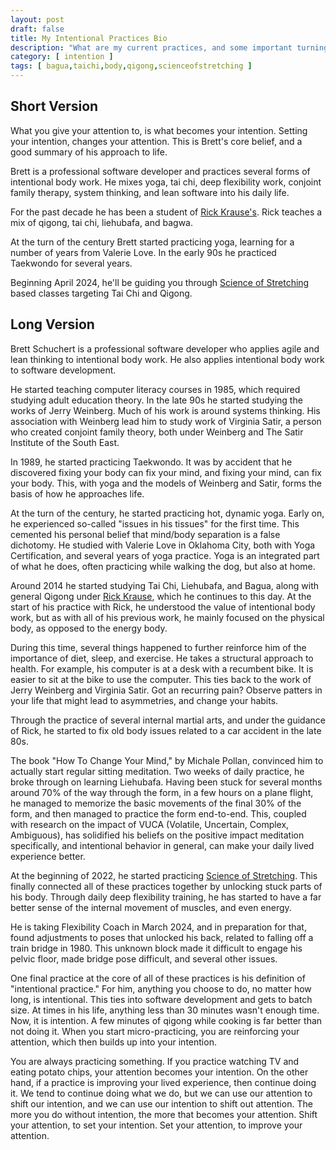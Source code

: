 ```yaml
---
layout: post
draft: false
title: My Intentional Practices Bio
description: "What are my current practices, and some important turning points along the way."
category: [ intention ]
tags: [ bagua,taichi,body,qigong,scienceofstretching ]
---
```

## Short Version

What you give your attention to, is what becomes your intention. Setting your intention, changes your attention. 
This is Brett's core belief, and a good summary of his approach to life.

Brett is a professional software developer and practices several forms of intentional body work. He mixes yoga,
tai chi, deep flexibility work, conjoint family therapy, system thinking, and lean software into his daily life. 

For the past decade he has been a student of [Rick Krause's](https://taichiokc.com/). Rick teaches a mix of qigong, 
tai chi, liehubafa, and bagwa. 

At the turn of the century Brett started practicing yoga, learning for a number of years from Valerie Love. 
In the early 90s he practiced Taekwondo for several years.

Beginning April 2024, he'll be guiding you through [Science of Stretching](https://www.yogabody.com/stretching/)
based classes targeting Tai Chi and Qigong.

## Long Version

Brett Schuchert is a professional software developer who applies agile and lean thinking to intentional body work.
He also applies intentional body work to software development.

He started teaching computer literacy courses in 1985, which required studying adult education theory. In the late
90s he started studying the works of Jerry Weinberg. Much of his work is around systems thinking. His association 
with Weinberg lead him to study work of Virginia Satir, a person who created conjoint family theory, both under 
Weinberg and The Satir Institute of the South East.

In 1989, he started practicing Taekwondo. It was by accident that he discovered fixing your body can fix your mind, 
and fixing your mind, can fix your body. This, with yoga and the models of Weinberg and Satir, forms the basis of how he
approaches life. 

At the turn of the century, he started practicing hot, dynamic yoga. Early on, he experienced so-called "issues in his
tissues" for the first time. This cemented his personal belief that mind/body separation is a false dichotomy.
He studied with Valerie Love in Oklahoma City, both with Yoga Certification, and several years of yoga practice.
Yoga is an integrated part of what he does, often practicing while walking the dog, but also at home.

Around 2014 he started studying Tai Chi, Liehubafa, and Bagua, along with general Qigong under
[Rick Krause](https://taichiokc.com/), which he continues to this day. At the start of his practice with Rick,
he understood the value of intentional body work, but as with all of his previous work, he mainly focused on
the physical body, as opposed to the energy body.

During this time, several things happened to further reinforce him of the importance of diet, sleep, and exercise.
He takes a structural approach to health. For example, his computer is at a desk with a recumbent bike. It is
easier to sit at the bike to use the computer. This ties back to the work of Jerry Weinberg and Virginia Satir.
Got an recurring pain? Observe patters in your life that might lead to asymmetries, and change your habits.

Through the practice of several internal martial arts, and under the guidance of Rick, he started to fix old body
issues related to a car accident in the late 80s.

The book "How To Change Your Mind," by Michale Pollan, convinced him to actually start regular sitting meditation. 
Two weeks of daily practice, he broke through on learning Liehubafa. Having been stuck for several months around 70% of
the way through the form, in a few hours on a plane flight, he managed to memorize the basic movements of the final
30% of the form, and then managed to practice the form end-to-end. This, coupled with research on the impact of
VUCA (Volatile, Uncertain, Complex, Ambiguous), has solidified his beliefs on the positive impact meditation
specifically, and intentional behavior in general, can make your daily lived experience better.

At the beginning of 2022, he started practicing [Science of Stretching](https://www.yogabody.com/stretching/). This finally connected all of these 
practices together by unlocking stuck parts of his body. Through daily deep flexibility training, he has started to 
have a far better sense of the internal movement of muscles, and even energy.

He is taking Flexibility Coach in March 2024, and in preparation for that, found adjustments to poses that unlocked 
his back, related to falling off a train bridge in 1980. This unknown block made it difficult to engage his 
pelvic floor, made bridge pose difficult, and several other issues.

One final practice at the core of all of these practices is his definition of "intentional practice." For him, anything
you choose to do, no matter how long, is intentional. This ties into software development and gets to batch size.
At times in his life, anything less than 30 minutes wasn't enough time. Now, it is intention. A few minutes of qigong
while cooking is far better than not doing it. When you start micro-practicing, you are reinforcing your attention,
which then builds up into your intention.

You are always practicing something. If you practice watching TV and eating potato chips, your attention becomes your 
intention. On the other hand, if a practice is improving your lived experience, then continue doing it. We tend to
continue doing what we do, but we can use our attention to shift our intention, and we can use our intention to
shift out attention. The more you do without intention, the more that becomes your attention. Shift your attention, 
to set your intention. Set your attention, to improve your attention.
